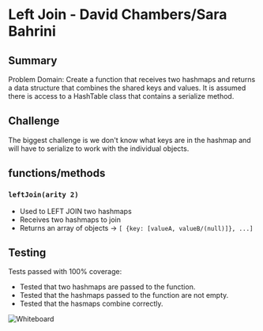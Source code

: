 # Left Join - David Chambers/Sara Bahrini

## Summary
Problem Domain: Create a function that receives two hashmaps and returns a data structure that combines the shared keys and values. It is assumed there is access to a HashTable class that contains a serialize method.

## Challenge
The biggest challenge is we don't know what keys are in the hashmap and will have to serialize to work with the individual objects.

## functions/methods
### `leftJoin(arity 2)`
* Used to LEFT JOIN two hashmaps
* Receives two hashmaps to join
* Returns an array of objects -> `[ {key: [valueA, valueB/(null)]}, ...]`

## Testing
Tests passed with 100% coverage:
* Tested that two hashmaps are passed to the function.
* Tested that the hashmaps passed to the function are not empty.
* Tested that the hasmaps combine correctly.

![Whiteboard](https://raw.githubusercontent.com/dlchambersjr/data-structures-and-algorithms/master/assets/join-left.jpg)




